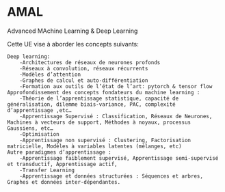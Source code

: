 # AMAL

Advanced MAchine Learning & Deep Learning

Cette UE vise à aborder les concepts suivants:

    Deep learning:
        -Architectures de réseaux de neurones profonds
        -Réseaux à convolution, réseaux récurrents
        -Modèles d’attention
        -Graphes de calcul et auto-différentiation
        -Formation aux outils de l’état de l’art: pytorch & tensor flow
    Approfondissement des concepts fondateurs du machine learning :
        -Théorie de l’apprentissage statistique, capacité de généralisation, dilemme biais-variance, PAC, complexité d’apprentissage ,etc…
        -Apprentissage Supervisé : Classification, Réseaux de Neurones, Machines à vecteurs de support, Méthodes à noyaux, processus Gaussiens, etc…
        -Optimisation
        -Apprentissage non supervisé : Clustering, Factorisation matricielle, Modèles à variables latentes (mélanges, etc)
    Autre paradigmes d’apprentissage :
        -Apprentissage faiblement supervisé, Apprentissage semi-supervisé et transductif, Apprentissage actif,
        -Transfer Learning
        -Apprentissage et données structurées : Séquences et arbres, Graphes et données inter-dépendantes.
